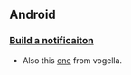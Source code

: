 ## Android

### [Build a notificaiton](http://androidexample.com/Create_Notification_Alert_-_Android_Example/index.php?view=article_discription&aid=102&aaid=124)
- Also this [one](http://www.vogella.com/tutorials/AndroidNotifications/article.html) from vogella.
